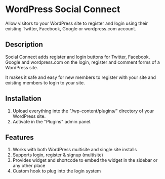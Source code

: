# WordPress Social Connect

Allow visitors to your WordPress site to register and login using their existing Twitter, Facebook, Google or wordpress.com account.

## Description

Social Connect adds register and login buttons for Twitter, Facebook, Google and wordpress.com on the login, register and comment forms of a WordPress site.

It makes it safe and easy for new members to register with your site and existing members to login to your site.

## Installation

1. Upload everything into the "/wp-content/plugins/" directory of your WordPress site.
2. Activate in the "Plugins" admin panel.

## Features

1. Works with both WordPress multisite and single site installs
2. Supports login, register & signup (multisite)
3. Provides widget and shortcode to embed the widget in the sidebar or any other place
4. Custom hook to plug into the login system
